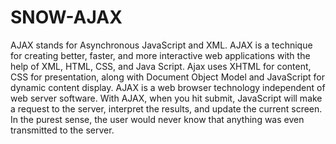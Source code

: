 # SNOW-AJAX
AJAX stands for Asynchronous JavaScript and XML. 
AJAX is a technique for creating better, faster, and more interactive web applications with the help of XML, HTML, CSS, and Java Script.
Ajax uses XHTML for content, CSS for presentation, along with Document Object Model and JavaScript for dynamic content display.
AJAX is a web browser technology independent of web server software.
With AJAX, when you hit submit, JavaScript will make a request to the server, interpret the results, and update the current screen. In the purest sense, the user would never know that anything was even transmitted to the server.

